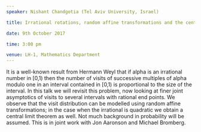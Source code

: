 ```yaml
---
speaker: Nishant Chandgotia (Tel Aviv University, Israel)

title: Irrational rotations, random affine transformations and the central limit theorem

date: 9th October 2017

time: 3:00 pm

venue: LH-1, Mathematics Department
---
```


It is a well-known result from Hermann Weyl that if alpha is an irrational number in [0,1)
then the number of visits of successive multiples of alpha modulo one in an interval contained in [0,1)
is proportional to the size of the interval. In this talk we will revisit this problem,
now looking at finer joint asymptotics of visits to several intervals with rational end points.
We observe that the visit distribution can be modelled using random affine transformations;
in the case when the irrational is quadratic we obtain a central limit theorem as well.
Not much background in probability will be assumed. This is in joint work with Jon Aaronson and Michael Bromberg.
